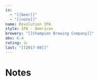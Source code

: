 ```yaml
---
is:
  - "[[beer]]"
  - "[[note]]"
name: Revolution IPA
style: IPA - American
brewery: "[[Champion Brewing Company]]"
abv: 6.4
rating: 👍
last: "[[2017-08]]"
---
```

# Notes

